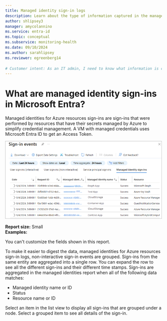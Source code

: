```yaml
---
title: Managed identity sign-in logs
description: Learn about the type of information captured in the managed identity sign-in logs in Microsoft Entra monitoring and health.
author: shlipsey3
manager: amycolannino
ms.service: entra-id
ms.topic: conceptual
ms.subservice: monitoring-health
ms.date: 09/10/2024
ms.author: sarahlipsey
ms.reviewer: egreenberg14

# Customer intent: As an IT admin, I need to know what information is captured in the managed identity sign-in logs so that I can use the logs to monitor the health of my tenant and troubleshoot issues.
---
```

# What are managed identity sign-ins in Microsoft Entra?

Managed identities for Azure resources sign-ins are sign-ins that were performed by resources that have their secrets managed by Azure to simplify credential management. A VM with managed credentials uses Microsoft Entra ID to get an Access Token.

![Screenshot of the managed identity sign-in log.](media/concept-sign-ins/sign-in-logs-managed-identity.png)

**Report size:** Small </br>
**Examples:**

 You can't customize the fields shown in this report.

To make it easier to digest the data, managed identities for Azure resources sign-in logs, non-interactive sign-in events are grouped. Sign-ins from the same entity are aggregated into a single row. You can expand the row to see all the different sign-ins and their different time stamps. Sign-ins are aggregated in the managed identities report when all of the following data matches:

- Managed identity name or ID
- Status
- Resource name or ID

Select an item in the list view to display all sign-ins that are grouped under a node. Select a grouped item to see all details of the sign-in.